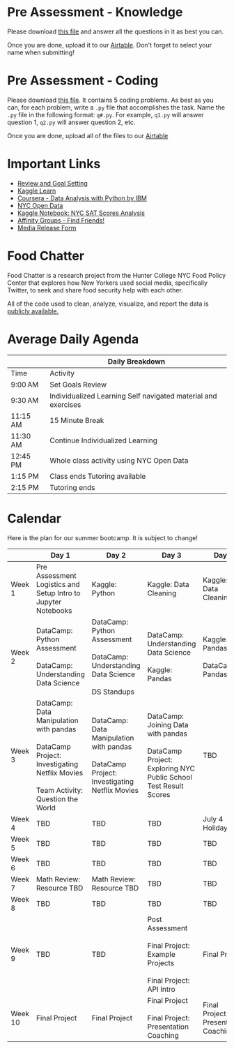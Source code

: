 # Pre Assessment - Knowledge

Please download [this file](https://github.com/jonathan-chin/mec-cs/raw/main/2024-summer/preassessment_knowledge.docx) and answer all the questions in it as best you can.

Once you are done, upload it to our [Airtable](https://airtable.com/appudInR1oW4SZ2yy/shrUYo7AuCtdIK0VP). Don't forget to select your name when submitting!

# Pre Assessment - Coding

Please download [this file](https://github.com/jonathan-chin/mec-cs/blob/main/2024-summer/preassessment_coding.pdf). It contains 5 coding problems. As best as you can, for each problem, write a `.py` file that accomplishes the task. Name the `.py` file in the following format: `q#.py`. For example, `q1.py` will answer question 1, `q2.py` will answer question 2, etc.

Once you are done, upload all of the files to our [Airtable](https://airtable.com/appudInR1oW4SZ2yy/shrDgCDdULdC9MuMt)

# Important Links

- [Review and Goal Setting](https://t.ly/9KsMb)
- [Kaggle Learn](https://www.kaggle.com/learn)
- [Coursera - Data Analysis with Python by IBM](https://www.coursera.org/learn/data-analysis-with-python)
- [NYC Open Data](https://opendata.cityofnewyork.us)
- [Kaggle Notebook: NYC SAT Scores Analysis](https://www.kaggle.com/code/jonchinml/nyc-sat-scores-analysis)
- [Affinity Groups - Find Friends!](https://docs.google.com/presentation/d/19tlQfUSUQ00JCVVDizFvu-R7gfXVCtiWnc3y4xJMPd8/edit?usp=sharing)
- [Media Release Form](https://survey.alchemer.com/s3/5988425/Media-Release-Form)


# Food Chatter

Food Chatter is a research project from the Hunter College NYC Food Policy Center that explores how New Yorkers used social media, specifically Twitter, to seek and share food security help with each other.

All of the code used to clean, analyze, visualize, and report the data is [publicly available.](https://github.com/jonathan-chin/food-chatter-code)

# Average Daily Agenda

|          | Daily Breakdown                                               |
|----------|---------------------------------------------------------------|
| Time     | Activity                                                      |
| 9:00 AM  | Set Goals Review                                              |
| 9:30 AM  | Individualized Learning Self navigated material and exercises |
| 11:15 AM | 15 Minute Break                                               |
| 11:30 AM | Continue Individualized Learning                              |
| 12:45 PM | Whole class activity using NYC Open Data                      |
| 1:15 PM  | Class ends Tutoring available                                 |
| 2:15 PM  | Tutoring ends                                                 |


# Calendar

Here is the plan for our summer bootcamp. It is subject to change!

|        | Day 1                                                                 | Day 2                                                                 | Day 3                                                                | Day 4                        |
|--------|----------------------------------------------------------------------|----------------------------------------------------------------------|----------------------------------------------------------------------|-----------------------------|
| Week 1 | Pre Assessment Logistics and Setup Intro to Jupyter Notebooks        | Kaggle: Python                                                        | Kaggle: Data Cleaning                                                | Kaggle: Data Cleaning       |
| Week 2 | DataCamp: Python Assessment<br /><br />DataCamp: Understanding Data Science | DataCamp: Python Assessment<br /><br />DataCamp: Understanding Data Science<br /><br />DS Standups | DataCamp: Understanding Data Science<br /><br />Kaggle: Pandas             | Kaggle: Pandas<br /><br />DataCamp: Pandas |
| Week 3 | DataCamp: Data Manipulation with pandas<br /><br />DataCamp Project: Investigating Netflix Movies<br /><br />Team Activity: Question the World | DataCamp: Data Manipulation with pandas<br /><br />DataCamp Project: Investigating Netflix Movies | DataCamp: Joining Data with pandas<br /><br />DataCamp Project: Exploring NYC Public School Test Result Scores | TBD  |
| Week 4 | TBD                                                                  | TBD                                                                  | TBD                                                                  | July 4 Holiday              |
| Week 5 | TBD                                                                  | TBD                                                                  | TBD                                                                  | TBD                         |
| Week 6 | TBD                                                                  | TBD                                                                  | TBD                                                                  | TBD                         |
| Week 7 | Math Review: Resource TBD                                            | Math Review: Resource TBD                                            | TBD                                                                  | TBD                         |
| Week 8 | TBD                                                                  | TBD                                                                  | TBD                                                                  | TBD                         |
| Week 9 | TBD                                                                  | TBD                                                                  | Post Assessment<br /><br />Final Project: Example Projects<br /><br />Final Project: API Intro | Final Project               |
| Week 10| Final Project                                                        | Final Project                                                        | Final Project<br /><br />Final Project: Presentation Coaching                | Final Project: Presentation Coaching |

